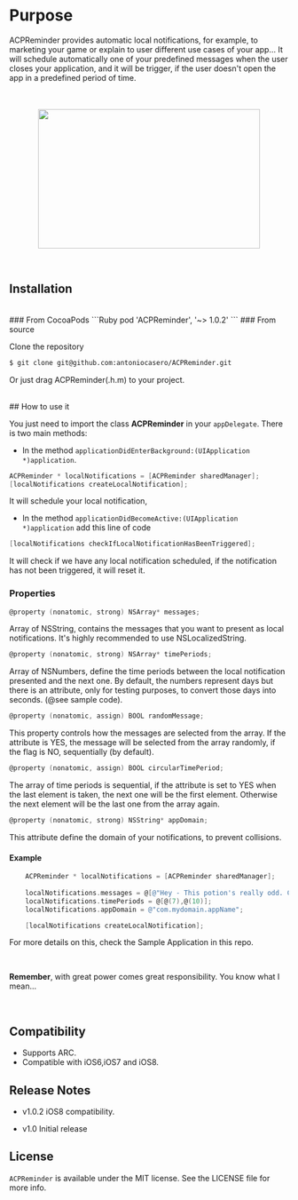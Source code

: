 # Purpose

ACPReminder provides automatic local notifications, for example, to marketing your game or explain to user different use cases of your app... It will schedule automatically one of your predefined messages when the user closes your application, and it will be trigger, if the user doesn't open the app in a predefined period of time.</br>
</br></br>
<p align="center">
<img src="image.png" width="400px" height="251px" align="center"/>
</p>
</br>

## Installation
</br>
### From CocoaPods
```Ruby
	pod 'ACPReminder', '~> 1.0.2'
```
### From source

Clone the repository

```bash
$ git clone git@github.com:antoniocasero/ACPReminder.git
```

Or just drag ACPReminder(.h.m) to your project.

</br>
## How to use it

You just need to import the class **ACPReminder** in your `appDelegate`. There is two main methods: 

- In the method `applicationDidEnterBackground:(UIApplication *)application`. 

```objective-c
ACPReminder * localNotifications = [ACPReminder sharedManager];
[localNotifications createLocalNotification];
```
It will schedule your local notification, 

- In the method `applicationDidBecomeActive:(UIApplication *)application`  add this line of code

```objective-c
[localNotifications checkIfLocalNotificationHasBeenTriggered];
``` 
 It will check if we have any local notification scheduled, if the notification has not been triggered, it will reset it.


### Properties
```objective-c
@property (nonatomic, strong) NSArray* messages;
```
Array of NSString, contains the messages that you want to present as local notifications. It's highly recommended to use NSLocalizedString.

```objective-c
@property (nonatomic, strong) NSArray* timePeriods;
```
Array of NSNumbers, define the time periods between the local notification presented and the next one. By default, the numbers represent days but there is an attribute, only for testing purposes, to convert those days into seconds. (@see sample code).

```objective-c
@property (nonatomic, assign) BOOL randomMessage;
```

This property controls how the messages are selected from the array. If the attribute is YES, the message will be selected from the array randomly, if the flag is NO, sequentially (by default).

```objective-c
@property (nonatomic, assign) BOOL circularTimePeriod;
```

The array of time periods is sequential, if the attribute is set to YES when the last element is taken, the next one will be the first element. Otherwise the next element will be the last one from the array again.


```objective-c
@property (nonatomic, strong) NSString* appDomain;
```

This attribute define the domain of your notifications, to prevent collisions.

#### Example
```objective-c
    ACPReminder * localNotifications = [ACPReminder sharedManager];
    
    localNotifications.messages = @[@"Hey - This potion's really odd. Come and See", @"Your Village miss you", @"Did you know our new features?"]; 
    localNotifications.timePeriods = @[@(7),@(10)];
    localNotifications.appDomain = @"com.mydomain.appName";

    [localNotifications createLocalNotification];
```

For more details on this, check the Sample Application in this repo.

</br>

**Remember**, with great power comes great responsibility. You know what I mean...

</br>

## Compatibility

- Supports ARC. 
- Compatible with iOS6,iOS7 and iOS8.

## Release Notes

- v1.0.2 iOS8 compatibility.

- v1.0 Initial release

## License

`ACPReminder` is available under the MIT license. See the LICENSE file for more info.

